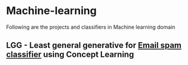 # Machine-learning
Following are the projects and classifiers in Machine learning domain

## LGG - Least general generative for [Email spam classifier](https://github.com/Chost-97/Machine-learning/tree/master/LGG) using Concept Learning
